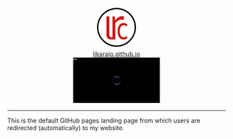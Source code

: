 <div align="center">
  <img alt="Logo" src="favicon.png" width="100" />
  <br>
  <a href="https://likarajo.github.io" target="_blank">likarajo.github.io</a>
  <br>
  <img alt="Logo" src="landing_page.png" width="200" />
</div>
<hr>
This is the default GitHub pages landing page from which users are redirected (automatically) to my website.
